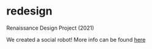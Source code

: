 # redesign
Renaissance Design Project (2021)

We created a social robot! More info can be found [here](https://www.samuel-ang.com/projects/craft-a-buddy)
